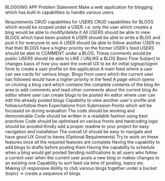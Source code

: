 BLOGGING APP
Problem Statement
Make a web application for blogging which has built in capabilities to handle various users.

Requirements
CRUD capabilities for USERS
CRUD capabilities for BLOGS which would be scoped under a USER. i.e. only the user which creates a blog would be able to modify/delete it
All USERS should be able to view BLOGS which have been posted
A USER should be able to write a BLOG and post it for everyone to see
A USER should be able to follow another USER so that their BLOGS have a higher priority on the former USER's feed
USERS should be able to COMMENT under a BLOG. These comments would be public
USERS should be able to LIKE / UNLIKE a BLOG
Basic Flow
Subject to changes basis of how you want the overall UX to be
An initial signup/signin form to create a user profile on the application
A main feed where a user can see cards for various blogs. Blogs from users which the current user has followed would have a higher priority in the feed
A page which opens on clicking a blog card which contains the complete contents of the blog
An area to add comments and read other comments about the current blog
An editor where user can create blogs to be posted
An editor where user can edit the already posted blogs
Capability to view another user's profile and follow/unfollow them
Expectations from Submission
Points which will be focussed on during evaluation
The code should be working and demonstrable
Code should be written in a readable fashion using best practices
Code should be optimised on various fronts and hardcoding logic should be avoided
Kindly add a proper readme to your project for easy navigation and installation
The overall UI should be easy to navigate and have good UX
Good to haves (Optional Requirements)
Try to work on these features once all the required features are complete
Having the capability to add blogs to drafts before posting them
Having the capability to schedule when a blog would get posted
Sending notifications to all users who follow a current user when the current user posts a new blog or makes changes to an existing one
Capability to sort feed via time of posting, topics etc.
Making UI responsive
Ability to club various blogs together under a bucket (topic) -> create a sequence of blogs
